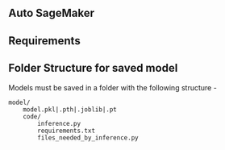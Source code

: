 ## Auto SageMaker

## Requirements

## Folder Structure for saved model

Models must be saved in a folder with the following structure - 

```
model/
    model.pkl|.pth|.joblib|.pt
    code/ 
        inference.py
        requirements.txt
        files_needed_by_inference.py
```